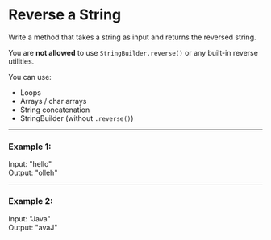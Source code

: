 # Reverse a String

Write a method that takes a string as input and returns the reversed string.

You are **not allowed** to use `StringBuilder.reverse()` or any built-in reverse utilities.

You can use:
- Loops
- Arrays / char arrays
- String concatenation
- StringBuilder (without `.reverse()`)

---

### Example 1:
Input: "hello"  
Output: "olleh"

---

### Example 2:
Input: "Java"  
Output: "avaJ"